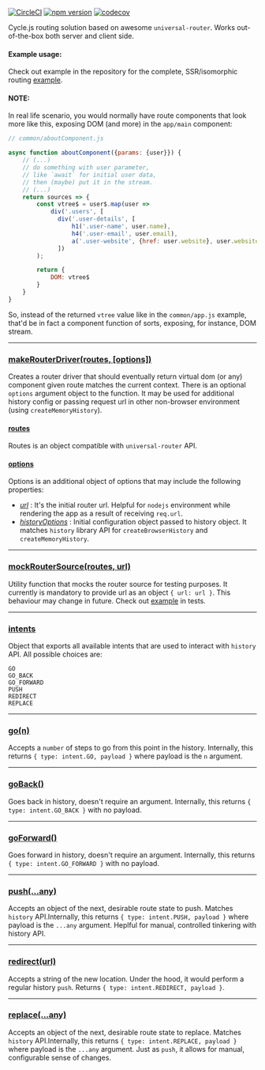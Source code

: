[![CircleCI](https://circleci.com/gh/graforlock/cycle-router-driver.svg?style=svg)](https://circleci.com/gh/graforlock/cycle-router-driver) [![npm version](https://badge.fury.io/js/cycle-router-driver.svg)](https://badge.fury.io/js/cycle-router-driver) [![codecov](https://codecov.io/gh/graforlock/cycle-router-driver/branch/master/graph/badge.svg)](https://codecov.io/gh/graforlock/cycle-router-driver)



Cycle.js routing solution based on awesome `universal-router`. Works out-of-the-box both server and client side.

#### Example usage:

Check out example in the repository for the complete, SSR/isomorphic routing [example](https://github.com/graforlock/cycle-router-driver/tree/master/example).

#### NOTE: 

In real life scenario, you would normally have route components that look more like this, exposing DOM (and more) in the `app/main` component:

```javascript
// common/aboutComponent.js

async function aboutComponent({params: {user}}) {
    // (...)
    // do something with user parameter,
    // like `await` for initial user data,
    // then (maybe) put it in the stream.
    // (...)
    return sources => {
        const vtree$ = user$.map(user =>
            div('.users', [
              div('.user-details', [
                  h1('.user-name', user.name),
                  h4('.user-email', user.email),
                  a('.user-website', {href: user.website}, user.website)
              ])
        );

        return {
            DOM: vtree$
        }
    }
}

```
So, instead of the returned `vtree` value like in the `common/app.js` example, that'd be in fact a component function of sorts, exposing, for instance, DOM stream.

***

### [makeRouterDriver(routes, [options])](https://github.com/graforlock/cycle-router-driver/blob/master/src/index.js#L43)

Creates a router driver that should eventually return virtual dom (or any) component given route matches the current context. There is an optional `options` argument object to the function. It may be used for additional history config or passing request url in other non-browser environment (using `createMemoryHistory`).


 #### [routes](https://github.com/graforlock/cycle-router-driver/blob/master/src/index.js#L44)

Routes is an object compatible with `universal-router` API.


#### [options](https://github.com/graforlock/cycle-router-driver/blob/master/src/index.js#L45)

Options is an additional object of options that may include the following properties:

- *[url](https://github.com/graforlock/cycle-router-driver/blob/master/src/index.js#L45)* : It's the initial router url. Helpful for `nodejs` environment while rendering the app as a result of receiving `req.url`.
- *[historyOptions](https://github.com/graforlock/cycle-router-driver/blob/master/src/index.js#L45)* : Initial configuration object passed to history object. It matches `history` library API for `createBrowserHistory` and `createMemoryHistory`.

***

### [mockRouterSource(routes, url)](https://github.com/graforlock/cycle-router-driver/blob/master/src/index.js#L43)

Utility function that mocks the router source for testing purposes. It currently is mandatory to provide url as an object `{ url: url }`. This behaviour may change in future. Check out [example](https://github.com/graforlock/cycle-router-driver/blob/master/__tests__/index.test.js#L71) in tests.

***

### [intents](https://github.com/graforlock/cycle-router-driver/blob/master/src/intents/index.js)

Object that exports all available intents that are used to interact with `history` API. All possible choices are:
```
GO
GO_BACK
GO_FORWARD
PUSH
REDIRECT
REPLACE
```
***

### [go(n)](https://github.com/graforlock/cycle-router-driver/blob/master/src/index.js#L37)

Accepts a `number` of steps to go from this point in the history. Internally, this returns `{ type: intent.GO, payload }` where payload is the `n` argument.

***

### [goBack()](https://github.com/graforlock/cycle-router-driver/blob/master/src/index.js#L38)

Goes back in history, doesn't require an argument. Internally, this returns `{ type: intent.GO_BACK }` with no payload.

***

### [goForward()](https://github.com/graforlock/cycle-router-driver/blob/master/src/index.js#L39)

Goes forward in history, doesn't require an argument. Internally, this returns `{ type: intent.GO_FORWARD }` with no payload.

***

### [push(...any)](https://github.com/graforlock/cycle-router-driver/blob/master/src/index.js#L40)

Accepts an object of the next, desirable route state to push. Matches `history` API.Internally, this returns `{ type: intent.PUSH, payload }` where payload is the `...any` argument. Heplful for manual, controlled tinkering with history API.

***

### [redirect(url)](https://github.com/graforlock/cycle-router-driver/blob/master/src/index.js#L41)

Accepts a string of the new location. Under the hood, it would perform a regular history `push`. Returns `{ type: intent.REDIRECT, payload }`. 

***

### [replace(...any)](https://github.com/graforlock/cycle-router-driver/blob/master/src/index.js#L41)

Accepts an object of the next, desirable route state to replace. Matches `history` API.Internally, this returns `{ type: intent.REPLACE, payload }` where payload is the `...any` argument. Just as `push`, it allows for manual, configurable sense of changes.
